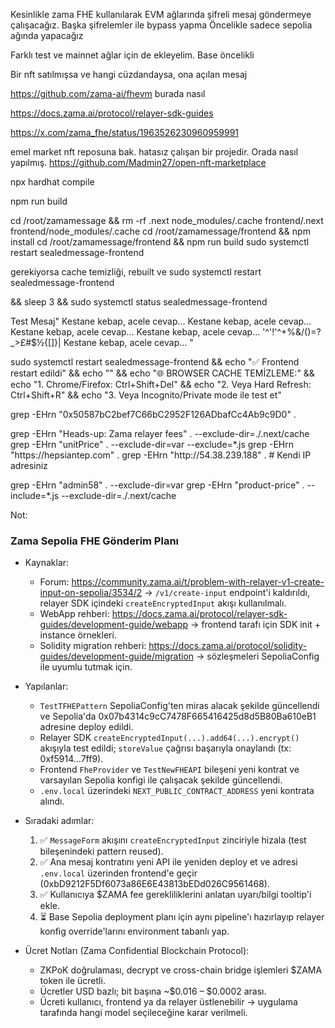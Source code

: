 Kesinlikle zama FHE kullanılarak EVM ağlarında şifreli mesaj göndermeye çalışacağız.
Başka şifrelemler ile bypass yapma
Öncelikle sadece sepolia ağında yapacağız

Farklı test ve mainnet ağlar için de ekleyelim. Base öncelikli
 
Bir nft satılmışsa ve hangi cüzdandaysa, ona açılan mesaj



https://github.com/zama-ai/fhevm 
 burada  nasıl

https://docs.zama.ai/protocol/relayer-sdk-guides

 https://x.com/zama_fhe/status/1963526230960959991  

 emel market nft reposuna bak. hatasız çalışan bir projedir. Orada nasıl yapılmış.
https://github.com/Madmin27/open-nft-marketplace



npx hardhat compile

npm run build


cd /root/zamamessage && rm -rf .next node_modules/.cache frontend/.next frontend/node_modules/.cache
cd /root/zamamessage/frontend && npm install
cd /root/zamamessage/frontend && npm run build
sudo systemctl restart sealedmessage-frontend 

gerekiyorsa cache temizliği, rebuilt ve 
 sudo systemctl restart sealedmessage-frontend 
 
 && sleep 3 && sudo systemctl status sealedmessage-frontend

Test Mesaj"
Kestane kebap, acele cevap...
Kestane kebap, acele cevap...
Kestane kebap, acele cevap...
Kestane kebap, acele cevap...
 '^'!'^+%&/()=?_>£#$½{[]}\|
 Kestane kebap, acele cevap...
 "

sudo systemctl restart sealedmessage-frontend && echo "✅ Frontend restart edildi" && echo "" && echo "🌐 BROWSER CACHE TEMİZLEME:" && echo "1. Chrome/Firefox: Ctrl+Shift+Del" && echo "2. Veya Hard Refresh: Ctrl+Shift+R" && echo "3. Veya Incognito/Private mode ile test et"

grep -EHrn "0x50587bC2bef7C66bC2952F126ADbafCc4Ab9c9D0" .

grep -EHrn "Heads-up: Zama relayer fees" . --exclude-dir=./.next/cache
grep -EHrn "unitPrice" . --exclude-dir=var --exclude=*.js
grep -EHrn "https://hepsiantep\.com" .
grep -EHrn "http://54\.38\.239\.188" . # Kendi IP adresiniz

grep -EHrn "admin58" . --exclude-dir=var
grep -EHrn "product-price" . --include=\*.js --exclude-dir=./.next/cache

 Not: 
### Zama Sepolia FHE Gönderim Planı

- Kaynaklar:
	- Forum: https://community.zama.ai/t/problem-with-relayer-v1-create-input-on-sepolia/3534/2 → `/v1/create-input` endpoint'i kaldırıldı, relayer SDK içindeki `createEncryptedInput` akışı kullanılmalı.
	- WebApp rehberi: https://docs.zama.ai/protocol/relayer-sdk-guides/development-guide/webapp → frontend tarafı için SDK init + instance örnekleri.
	- Solidity migration rehberi: https://docs.zama.ai/protocol/solidity-guides/development-guide/migration → sözleşmeleri SepoliaConfig ile uyumlu tutmak için.

- Yapılanlar:
	- `TestTFHEPattern` SepoliaConfig'ten miras alacak şekilde güncellendi ve Sepolia'da 0x07b4314c9cC7478F665416425d8d5B80Ba610eB1 adresine deploy edildi.
	- Relayer SDK `createEncryptedInput(...).add64(...).encrypt()` akışıyla test edildi; `storeValue` çağrısı başarıyla onaylandı (tx: 0xf5914…7ff9).
	- Frontend `FheProvider` ve `TestNewFHEAPI` bileşeni yeni kontrat ve varsayılan Sepolia konfigi ile çalışacak şekilde güncellendi.
	- `.env.local` üzerindeki `NEXT_PUBLIC_CONTRACT_ADDRESS` yeni kontrata alındı.

- Sıradaki adımlar:
	1. ✅ `MessageForm` akışını `createEncryptedInput` zinciriyle hizala (test bileşenindeki pattern reused).
	2. ✅ Ana mesaj kontratını yeni API ile yeniden deploy et ve adresi `.env.local` üzerinden frontend'e geçir (0xbD9212F5Df6073a86E6E43813bEDd026C9561468).
	3. ✅ Kullanıcıya $ZAMA fee gerekliliklerini anlatan uyarı/bilgi tooltip'i ekle.
	4. ⏳ Base Sepolia deployment planı için aynı pipeline'ı hazırlayıp relayer konfig override'larını environment tabanlı yap.

- Ücret Notları (Zama Confidential Blockchain Protocol):
	- ZKPoK doğrulaması, decrypt ve cross-chain bridge işlemleri $ZAMA token ile ücretli.
	- Ücretler USD bazlı; bit başına ~$0.016 – $0.0002 arası.
	- Ücreti kullanıcı, frontend ya da relayer üstlenebilir → uygulama tarafında hangi model seçileceğine karar verilmeli.
